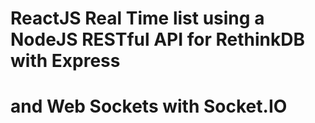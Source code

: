 # ReactJS Real Time list using a NodeJS RESTful API for RethinkDB with Express
# and Web Sockets with Socket.IO
